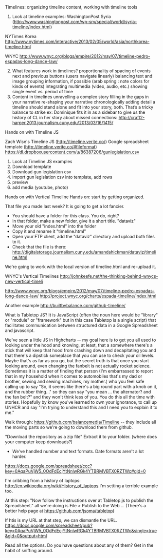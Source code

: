 Timelines: organizing timeline content, working with timeline tools
1. Look at timeline examples:
WashingtonPost Syria (http://www.washingtonpost.com/wp-srv/special/world/syria-timeline/index.html)

NYTimes Korea
http://www.nytimes.com/interactive/2013/02/05/world/asia/northkorea-timeline.html

WNYC
http://www.wnyc.org/blogs/empire/2012/may/07/timeline-pedro-espadas-long-dance-law/

2. What features work in timelines?
proportionality of spacing of events
next and previous buttons (users navigate linearly)
balancing text and image
grouping information, if possible (arab spring : note colors for kinds of events)
integrating multimedia (video, audio, etc.)
showing single event vs. period of time
3. Content in timelines
unravelling a complex story
filling in the gaps in your narrative
re-shaping your narrative chronologically
adding detail
a timeline should stand alone and fit into your story, both. That’s a tricky balance to strike 
ex: Dominique fits it in as a sidebar to give us the history of CL in her story about missed connections: http://craft2-harper.2013.journalism.cuny.edu/2013/03/16/1415/


Hands on with Timeline JS

Zach Wise's Timeline JS (http://timeline.verite.co/)
Google spreadsheet template (http://timeline.verite.co/#fileformat)
https://dl.dropboxusercontent.com/u/86387206/gunlegislation.csv
1. Look at Timeline JS examples
2. Download template
3. Download gun legislation csv
4. import gun legislation csv into template, add rows
5. preview
6. add media (youtube, photo)


Hands on with Vertical Timeline
Hands on: start by getting organized.

That file you made last week? It is going to get a lot fancier.
* You should have a folder for this class. You do, right?
* In that folder, make a new folder, give it a short title. "dataviz"
* Move your old "index.html" into the folder
* Copy it and rename it "timeline.html"
* Open your FTP client, add the "dataviz" directory and upload both files to it.
* Check that the file is there: http://digitalstorage.journalism.cuny.edu/amandahickman/dataviz/timeline.html

We're going to work with the local version of timeline.html and re-upload it.

WNYC's Vertical Timelines
http://johnkeefe.net/the-thinking-behind-wnycs-new-vertical-timeli 


http://www.wnyc.org/blogs/empire/2012/may/07/timeline-pedro-espadas-long-dance-law/ 
http://project.wnyc.org/charts/espada-timeline/index.html 

Another example
http://builtbybalance.com/github-timeline/ 


What is Tabletop JS? It is JavaScript (often the noun here would be "library" or "module" or "framework" but in this case Tabletop is a single script)
 that facilitates communication between structured data in a Google Spreadsheet and javascript.

We've seen a little JS in Highcharts -- my goal here is to get you all used to looking under the hood and knowing, at least, that a somewhere there's a stick that will keep that hood from crashing down and decapitating you and that there's a dipstick someplace that you can use to check your oil levels. Maybe that's as far as you go, but the secret truth is that once you start looking around, even changing the fanbelt is not actually rocket science. Sometimes it is a matter of finding that person (I'm embarrassed to report that in my household when it comes to automobiles that's my dad or brother, sewing and sewing machines, my mother.) who you feel safe calling up to say "So, it seems like there's a big round part with a knob on it, and the rubber thing..." so they can say "you mean ... the alternator? and the fan belt?" and they won't think less of you. You do this all the time with stories. Hopefully by know you've learned to own your ignorance, to call up UNHCR and say "I'm trying to understand this and I need you to explain it to me."
 

Walk through:
https://github.com/balancemedia/Timeline -- they include all the moving parts so we're going to download them from github.

"Download the repository as a zip file"
Extract it to your folder. (where does your computer keep downloads?)

* We've handled number and text formats. Date formats aren't a lot harder.

https://docs.google.com/spreadsheet/ccc?key=0AqaPuVjW5_0OdFdEcjYtNnlwRGk4YTBRMVBTX0RZTWc#gid=0 
 
I'm cribbing from a history of laptops: http://en.wikipedia.org/wiki/History_of_laptops
I'm setting a terrible example too.

At this step: "Now follow the instructions over at Tabletop.js to publish the Spreadsheet." all we're doing is File > Publish to the Web ... (There's a better help page at
https://github.com/jsoma/tabletop)

If htis is my URL at that step, we can dismantle the URL.
https://docs.google.com/spreadsheet/pub?key=0AqaPuVjW5_0OdFdEcjYtNnlwRGk4YTBRMVBTX0RZTWc&single=true&gid=0&output=html 


Read all the options. Do you have questions about any of them? Get in the habit of sniffing around.